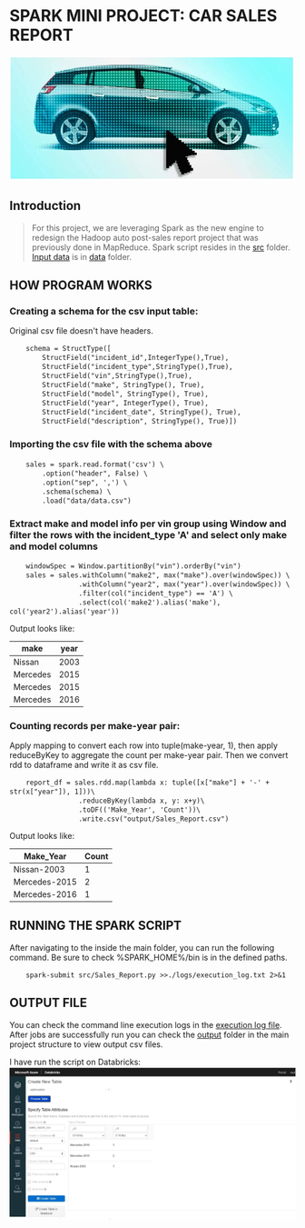 # SPARK MINI PROJECT: CAR SALES REPORT

![](docs/car.jpg)

## Introduction

>  For this project, we are leveraging Spark as the new engine to redesign the Hadoop auto post-sales report project that was previously done in MapReduce. Spark script resides in the [src](src) folder. [Input data](data/data.csv) is in [data](data) folder.

## HOW PROGRAM WORKS

### Creating a schema for the csv input table:
Original csv file doesn't have headers.

		schema = StructType([
			StructField("incident_id",IntegerType(),True),
			StructField("incident_type",StringType(),True),
			StructField("vin",StringType(),True),
			StructField("make", StringType(), True),
			StructField("model", StringType(), True),
			StructField("year", IntegerType(), True),
			StructField("incident_date", StringType(), True),
			StructField("description", StringType(), True)])

### Importing the csv file with the schema above

		sales = spark.read.format('csv') \
			.option("header", False) \
			.option("sep", ',') \
			.schema(schema) \
			.load("data/data.csv")

### Extract make and model info per vin group using Window and filter the rows with the incident_type 'A' and select only make and model columns

		windowSpec = Window.partitionBy("vin").orderBy("vin")
		sales = sales.withColumn("make2", max("make").over(windowSpec)) \
					 .withColumn("year2", max("year").over(windowSpec)) \
					 .filter(col("incident_type") == 'A') \
					 .select(col('make2').alias('make'), col('year2').alias('year'))


Output looks like:

| make     | year |
|----------|------|
| Nissan   | 2003 |
| Mercedes | 2015 |
| Mercedes | 2015 |
| Mercedes | 2016 |


### Counting records per make-year pair:
Apply mapping to convert each row into tuple(make-year, 1), then apply reduceByKey to aggregate the count per make-year pair. Then we convert rdd to dataframe and write it as csv file.

		report_df = sales.rdd.map(lambda x: tuple([x["make"] + '-' + str(x["year"]), 1]))\
                     .reduceByKey(lambda x, y: x+y)\
                     .toDF(('Make_Year', 'Count'))\
                     .write.csv("output/Sales_Report.csv")


Output looks like:

| Make_Year     | Count |
|---------------|-------|
| Nissan-2003   | 1     |
| Mercedes-2015 | 2     |
| Mercedes-2016 | 1     |


## RUNNING THE SPARK SCRIPT
After navigating to the inside the main folder, you can run the following command. Be sure to check %SPARK_HOME%/bin is in the defined paths.

		spark-submit src/Sales_Report.py >>./logs/execution_log.txt 2>&1

## OUTPUT FILE

You can check the command line execution logs in the [execution log file](logs/execution_log.txt). After jobs are successfully run you can check the [output](output) folder in the main project structure to view output csv files.

I have run the script on Databricks:
![Output](docs/output.jpg)



